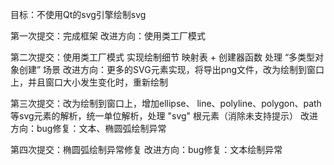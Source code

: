 目标：不使用Qt的svg引擎绘制svg

第一次提交：完成框架
改进方向：使用类工厂模式

第二次提交：使用类工厂模式 实现绘制细节
映射表 + 创建器函数 处理 “多类型对象创建” 场景
改进方向：更多的SVG元素实现，将导出png文件，改为绘制到窗口上，并且窗口大小发生变化时，重新绘制

第三次提交：改为绘制到窗口上，增加ellipse、 line、polyline、polygon、path等svg元素的解析，统一单位解析，处理 "svg" 根元素（消除未支持提示）
改进方向：bug修复：文本、椭圆弧绘制异常 

第四次提交：椭圆弧绘制异常修复
改进方向：bug修复：文本绘制异常 
